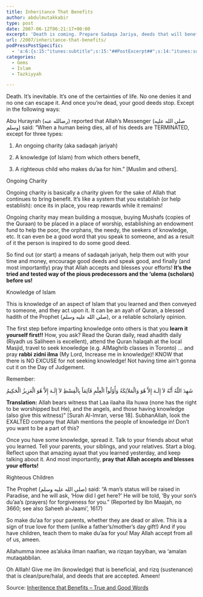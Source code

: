```yaml
---
title: Inheritance That Benefits
author: abdulmutakkabir
type: post
date: 2007-06-12T06:21:17+00:00
excerpt: 'Death is coming. Prepare Sadaqa Jariya, deeds that will benefit you: islamic knowledge, righeous children, ongoing charity. Examples of each of these.'
url: /2007/inheritance-that-benefits/
podPressPostSpecific:
  - 'a:6:{s:15:"itunes:subtitle";s:15:"##PostExcerpt##";s:14:"itunes:summary";s:15:"##PostExcerpt##";s:15:"itunes:keywords";s:17:"##WordPressCats##";s:13:"itunes:author";s:10:"##Global##";s:15:"itunes:explicit";s:2:"No";s:12:"itunes:block";s:2:"No";}'
categories:
  - Gems
  - Islam
  - Tazkiyyah

---
```

Death. It&#8217;s inevitable. It&#8217;s one of the certainties of life. <span class="gem">No one denies it and no one can escape it.</span> And once you&#8217;re dead, your good deeds stop. Except in the following ways:

Abu Hurayrah (رضالله عنه) reported that Allah&#8217;s Messenger (صلي الله عليه وسلم) said: &#8220;When a human being dies, all of his deeds are TERMINATED, except for three types:
  
1. An ongoing charity (aka sadaqah jariyah)
  
2. A knowledge (of Islam) from which others benefit,
  
3. A righteous child who makes du&#8217;aa for him.&#8221; [Muslim and others].

<div class="miniTitle">
  Ongoing Charity
</div>

Ongoing charity is basically a charity given for the sake of Allah that continues to bring benefit. It&#8217;s like a system that you establish (or help establish): once its in place, <span class="gem">you reap rewards while it remains!</span>

Ongoing charity may mean building a mosque, buying Mushafs (copies of the Quraan) to be placed in a place of worship, establishing an endowment fund to help the poor, the orphans, the needy, the seekers of knowledge, etc. It can even be a good word that you speak to someone, and as a result of it the person is inspired to do some good deed.

So find out (or start) a means of sadaqah jariyah, help them out with your time and money, encourage good deeds and speak good, and finally (and most importantly) pray that Allah accepts and blesses your efforts! **It&#8217;s the tried and tested way of the pious predecessors and the &#8216;ulema (scholars) before us!**

<div class="miniTitle">
  Knowledge of Islam
</div>

<span class="gem">This is knowledge of an aspect of Islam that you learned and then conveyed to someone, and they act upon it.</span> It can be an ayah of Quran, a blessed hadith of the Prophet (صلي الله عليه وسلم), or a reliable scholarly opinion.

The first step before imparting knowledge onto others is that you **learn it yourself first!!** How, you ask? Read the Quran daily, read ahadith daily (Riyadh us Saliheen is excellent), attend the Quran halaqah at the local Masjid, travel to seek knowledge (e.g. AlMaghrib classes in Toronto) &#8230; and pray **rabbi zidni ilma** (My Lord, Increase me in knowledge)! KNOW that there is NO EXCUSE for not seeking knowledge! <span class="gem">Not having time ain&#8217;t gonna cut it on the Day of Judgement.</span>

Remember:

<div class="quran">
  شَهِدَ اللّهُ أَنَّهُ لاَ إِلَـهَ إِلاَّ هُوَ وَالْمَلاَئِكَةُ وَأُوْلُواْ الْعِلْمِ قَآئِمَاً بِالْقِسْطِ لاَ إِلَـهَ إِلاَّ هُوَ الْعَزِيزُ الْحَكِيمُ
</div>

**Translation:** Allah bears witness that Laa ilaaha illa huwa (none has the right to be worshipped but He), and the angels, and those having knowledge (also give this witness)&#8221; [Surah Al-Imran, verse 18]. SubhanAllah, look the EXALTED company that Allah mentions the people of knowledge in! Don&#8217;t you want to be a part of this?

Once you have some knowledge, spread it. Talk to your friends about what you learned. Tell your parents, your siblings, and your relatives. Start a blog. Reflect upon that amazing ayaat that you learned yesterday, and keep talking about it. And most importantly, **pray that Allah accepts and blesses your efforts!**

<div class="miniTitle">
  Righteous Children
</div>

The Prophet (صلي الله عليه وسلم) said: &#8220;A man&#8217;s status will be raised in Paradise, and he will ask, &#8216;How did I get here?&#8217; He will be told, &#8216;By your son&#8217;s du&#8217;aa&#8217;s (prayers) for forgiveness for you.&#8221; (Reported by Ibn Maajah, no 3660; see also Saheeh al-Jaami&#8217;, 1617)

<span class="gem">So make du&#8217;aa for your parents, whether they are dead or alive.</span> This is a sign of true love for them (unlike a father&#8217;s/mother&#8217;s day gift!) And if you have children, teach them to make du&#8217;aa for you! May Allah accept from all of us, ameen.

Allahumma innee as&#8217;aluka ilman naafian, wa rizqan tayyiban, wa &#8216;amalan mutaqabbilan.
  
Oh Alllah! Give me ilm (knowledge) that is beneficial, and rizq (sustenance) that is clean/pure/halal, and deeds that are accepted. Ameen!

<p class="metaInformation">
  Source: <a href="http://trueword.wordpress.com/2007/06/10/inheritence-that-benefits/">Inheritence that Benefits &#8211; True and Good Words</a>
</p>